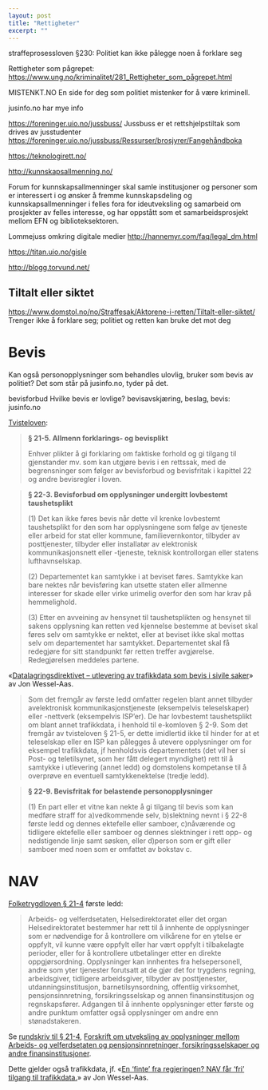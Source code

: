 ```yaml
---
layout: post
title: "Rettigheter"
excerpt: ""
---
```


straffeprosessloven §230: Politiet kan ikke pålegge noen å forklare seg

Rettigheter som pågrepet: https://www.ung.no/kriminalitet/281_Rettigheter_som_pågrepet.html

MISTENKT.NO En side for deg som politiet mistenker for å være kriminell.

jusinfo.no har mye info

https://foreninger.uio.no/jussbuss/ Jussbuss er et rettshjelpstiltak som drives av jusstudenter
	https://foreninger.uio.no/jussbuss/Ressurser/brosjyrer/Fangehåndboka

https://teknologirett.no/

http://kunnskapsallmenning.no/

Forum for kunnskapsallmenninger skal samle institusjoner og personer som er interessert i og ønsker å fremme kunnskapsdeling og kunnskapsallmenninger i felles fora for ideutveksling og samarbeid om prosjekter av felles interesse, og har oppstått som et samarbeidsprosjekt mellom EFN og biblioteksektoren.

Lommejuss omkring digitale medier http://hannemyr.com/faq/legal_dm.html

https://titan.uio.no/gisle

http://blogg.torvund.net/

## Tiltalt eller siktet

https://www.domstol.no/no/Straffesak/Aktorene-i-retten/Tiltalt-eller-siktet/
	Trenger ikke å forklare seg; politiet og retten kan bruke det mot deg


# Bevis

Kan også personopplysninger som behandles ulovlig, bruker som bevis av politiet?
	Det som står på jusinfo.no, tyder på det.

bevisforbud
Hvilke bevis er lovlige?
bevisavskjæring, beslag, bevis: jusinfo.no

[Tvisteloven](https://lovdata.no/dokument/NL/lov/2005-06-17-90):


> **§ 21-5. Allmenn forklarings- og bevisplikt** <!-- https://lovdata.no/lov/2005-06-17-90/§21-5 -->
>
> Enhver plikter å gi forklaring om faktiske forhold og gi tilgang til gjenstander mv. som kan utgjøre bevis i en rettssak, med de begrensninger som følger av bevisforbud og bevisfritak i kapittel 22 og andre bevisregler i loven.


> **§ 22-3. Bevisforbud om opplysninger undergitt lovbestemt taushetsplikt** <!-- https://lovdata.no/lov/2005-06-17-90/§22-3 -->
>
> (1) Det kan ikke føres bevis når dette vil krenke lovbestemt taushetsplikt for den som har opplysningene som følge av tjeneste eller arbeid for stat eller kommune, familievernkontor, tilbyder av posttjenester, tilbyder eller installatør av elektronisk kommunikasjonsnett eller -tjeneste, teknisk kontrollorgan eller statens lufthavnselskap.
>
> (2) Departementet kan samtykke i at beviset føres. Samtykke kan bare nektes når bevisføring kan utsette staten eller allmenne interesser for skade eller virke urimelig overfor den som har krav på hemmelighold.
>
> (3) Etter en avveining av hensynet til taushetsplikten og hensynet til sakens opplysning kan retten ved kjennelse bestemme at beviset skal føres selv om samtykke er nektet, eller at beviset ikke skal mottas selv om departementet har samtykket. Departementet skal få redegjøre for sitt standpunkt før retten treffer avgjørelse. Redegjørelsen meddeles partene.

«[Datalagringsdirektivet – utlevering av trafikkdata som bevis i sivile saker](http://www.uhuru.biz/?p=250)» av Jon Wessel-Aas.

> Som det fremgår av første ledd omfatter regelen blant annet tilbyder avelektronisk kommunikasjonstjeneste (eksempelvis teleselskaper) eller -nettverk (eksempelvis ISP’er). De har lovbestemt taushetsplikt om blant annet trafikkdata, i henhold til e-komloven § 2-9. Som det fremgår av tvisteloven § 21-5, er dette imidlertid ikke til hinder for at et teleselskap eller en ISP kan pålegges å utevere opplysninger om for eksempel trafikkdata, jf henholdsvis departementets (det vil her si Post- og teletilsynet, som her fått delegert myndighet) rett til å samtykke i utlevering (annet ledd) og domstolens kompetanse til å overprøve en eventuell samtykkenektelse (tredje ledd).

> **§ 22-9. Bevisfritak for belastende personopplysninger**
>
> (1) En part eller et vitne kan nekte å gi tilgang til bevis som kan medføre straff for
> 	a)vedkommende selv,
> 	b)slektning nevnt i § 22-8 første ledd og dennes ektefelle eller samboer,
> 	c)nåværende og tidligere ektefelle eller samboer og dennes slektninger i rett opp- og nedstigende linje samt søsken, eller
> 	d)person som er gift eller samboer med noen som er omfattet av bokstav c.

# NAV

[Folketrygdloven § 21-4](https://lovdata.no/lov/1997-02-28-19/§21-4) første ledd:

> Arbeids- og velferdsetaten, Helsedirektoratet eller det organ Helsedirektoratet bestemmer har rett til å innhente de opplysninger som er nødvendige for å kontrollere om vilkårene for en ytelse er oppfylt, vil kunne være oppfylt eller har vært oppfylt i tilbakelagte perioder, eller for å kontrollere utbetalinger etter en direkte oppgjørsordning. Opplysninger kan innhentes fra helsepersonell, andre som yter tjenester forutsatt at de gjør det for trygdens regning, arbeidsgiver, tidligere arbeidsgiver, tilbyder av posttjenester, utdanningsinstitusjon, barnetilsynsordning, offentlig virksomhet, pensjonsinnretning, forsikringsselskap og annen finansinstitusjon og regnskapsfører. Adgangen til å innhente opplysninger etter første og andre punktum omfatter også opplysninger om andre enn stønadstakeren.

Se [rundskriv til § 21-4](https://www.nav.no/rettskildene/Rundskriv/21-4-innhenting-av-opplysninger-og-uttalelser), [Forskrift om utveksling av opplysninger mellom Arbeids- og velferdsetaten og pensjonsinnretninger, forsikringsselskaper og andre finansinstitusjoner](https://lovdata.no/dokument/SF/forskrift/2009-03-11-294).

Dette gjelder også trafikkdata, jf. «[En ‘finte’ fra regjeringen? NAV får ‘fri’ tilgang til trafikkdata.](http://www.uhuru.biz/?p=443)» av Jon Wessel-Aas.
